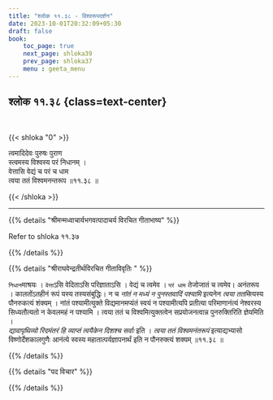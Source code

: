 ```yaml
---
title: "श्लोक ११.३८ - विश्वरूपदर्शन"
date: 2023-10-01T20:32:09+05:30
draft: false
book:
    toc_page: true
    next_page: shloka39
    prev_page: shloka37
    menu : geeta_menu
---
```




## श्लोक ११.३८ {class=text-center}

<br/>

{{< shloka  "0"  >}}

त्वमादिदेवः पुरुषः पुराण  
स्त्वमस्य विश्वस्य परं निधानम् ।    
वेत्तासि वेद्यं च परं च धाम  
त्वया ततं विश्वमनन्तरूप ॥११.३८ ॥

{{< /shloka >}}

---


{{% details "श्रीमन्मध्वाचार्यभगवत्पादाचर्य विरचित  गीताभाष्य" %}}

Refer to shloka ११.३७

{{% /details %}}



{{% details "श्रीराघवेन्द्रतीर्थविरचित गीताविवृतिः " %}}

`निधान`माश्रयः । `वेत्ता`ऽसि वेदिताऽसि 
परिज्ञाताऽसि । वेद्यं च त्वमेव ।
`परं धाम` तेजोजातं च त्वमेव। अनंतरूप । 
कालतोंऽतहीनं रूपं यस्य तस्यसंबुद्धिः। 
न च *नांतं न मध्यं न पुनस्तवादिं पश्यामि* इत्यनेन 
*त्वया ततमि*त्यस्य पौनरुकत्यं शंक्यम्‌ । 
नांतं पश्यामीत्युक्ते विद्यमानमप्यंतं
स्वयं न पश्यामीत्यपि प्रतीत्या परिमाणानंत्यं 
नेश्वरस्य सिध्यतौत्यतो न केवलमहं 
न पश्यामि । त्वया ततं च विश्वमित्युक्तत्वेन 
सप्रयोजनत्वान्न पुनरुक्तिरिति
ज्ञेयमिति ।  
*द्यावापृथिव्यो रिदमंतरं हि व्याप्तं त्वयैकेन दिशश्च सर्वाः* इति । 
*त्वया ततं विश्वमनंतरूपं* इत्याद्यभ्यासो 
विष्णोर्देशकालगुणैः आनंत्ये स्वस्य
महातात्पर्यज्ञापनार्थं इति न पौनरुक्त्यं शक्यम्‌ ॥११.३८ ॥

{{% /details %}}



{{% details "पद विचार" %}}


{{% /details %}}
